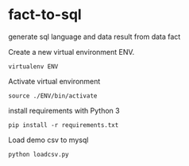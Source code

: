 # fact-to-sql
generate sql language and data result from data fact

Create a new virtual environment ENV.

```
virtualenv ENV
```

Activate virtual environment

```
source ./ENV/bin/activate
```

install requirements with Python 3
```
pip install -r requirements.txt 
```

Load demo csv to mysql
```
python loadcsv.py
```